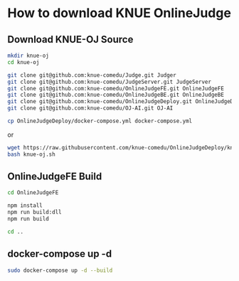 # How to download KNUE OnlineJudge 

## Download KNUE-OJ Source 

```bash
mkdir knue-oj
cd knue-oj

git clone git@github.com:knue-comedu/Judge.git Judger
git clone git@github.com:knue-comedu/JudgeServer.git JudgeServer
git clone git@github.com:knue-comedu/OnlineJudgeFE.git OnlineJudgeFE
git clone git@github.com:knue-comedu/OnlineJudgeBE.git OnlineJudgeBE
git clone git@github.com:knue-comedu/OnlineJudgeDeploy.git OnlineJudgeDeploy
git clone git@github.com:knue-comedu/OJ-AI.git OJ-AI

cp OnlineJudgeDeploy/docker-compose.yml docker-compose.yml
```

or

```bash
wget https://raw.githubusercontent.com/knue-comedu/OnlineJudgeDeploy/knue-oj/for%20Developer/knue-oj.sh
bash knue-oj.sh
```



## OnlineJudgeFE Build

```bash
cd OnlineJudgeFE

npm install
npm run build:dll
npm run build

cd ..
```

## docker-compose up -d

```bash
sudo docker-compose up -d --build
```

